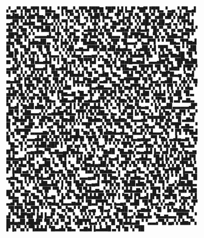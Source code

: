 ▞▃▞▚▜▅▜▜▝▜▟▃▝▐▜▄▞▄▜▜▟▜▛▇▝█▛▐▟▐▃▛▝▇▛▐▜▜▃▝▃▄▝▞▜▃▟▆▟▇▟▞▟▆▜▅▞▛▟▇▝▝▞▚▟▝▃▜▟▉▜▟▃▝▛▐▃▛▞▙▝█▞▚▟▛▟▛▞▟▟▜▝▃▟▜▝▟▟▅▝▜▟▃▞▞▞▜▝▚▜▃▞▝▟▞▝▄▝▆▟▜▞▙▝▞▟█▞▛▟▉▃▞▃▚▜▜▟▟▞▚▜▅▝▞▜▜▟▊▟▐▝▟▞▚▃▝▃▙▟▞▞▙▞▛▃▆▟▚▞▟▃▙▝█▞▚▞▚▞▄▞▅▟▞▟█▜▅▜▞▝▃▃▃▟▃▜▚▝▟▜▃▝▆▜▟▞▜▝█▃▃▝▉▟▜▛▇▟▃▜▞▃▜▟▆▃▛▜▝▟▄▜▙▝▐▟▅▟▉▃▝▛▐▟▞▞▛▝█▟▅▞▙▝▄▜▛▝█▃▃▞▚▃▛▜▝▝▝▜▙▃▜▜▅▟█▝▄▝▜▟▝▝█▝▉▝▟▝▞▟▊▃▅▃▛▜▛▟▊▟▉▟▄▟▃▝▃▟█▞▟▝█▜▃▝▇▝▝▟█▟▊▛▐▞▚▜▚▝▅▜▃▃▚▝▞▟▄▞▃▃▄▞▃▝▅▝▛▟▚▜▟▟▅▜▙▝▐▟▅▜▅▟█▝▉▝▅▝▊▞▟▝▉▟▃▟▟▝▐▝▉▃▆▝▉▜▜▟▝▝▇▞▟▝▅▟█▃▅▟▝▃▃▟▆▜▄▝█▛▇▟▇▃▟▟▚▝▜▜▃▃▟▝▉▃▟▟▐▝▞▝▅▝▃▝▜▝▜▝▅▜▙▃▆▝█▜▜▝▉▝▊▟▅▛▐▜▛▞▜▝▚▞▞▃▛▞▟▝▃▜▙▝▟▜▙▟▟▝▇▝▚▟▆▝▆▃▝▜▟▝▜▞▚▞▛▝▇▛▇▃▄▝▅▟▄▃▙▛▐▜▞▜▙▜▙▝▉▟▚▝▐▟▃▛▇▟▛▃▟▜▃▝▆▜▛▜▛▝▊▜▃▞▃▟▉▃▝▟▞▞▆▃▙▝█▝█▜▞▃▜▞▞▞▞▟▆▝▝▝▝▜▃▟▆▃▃▜▜▞▅▟▜▜▟▃▛▞▜▝▐▜▝▞▞▟▄▝▟▟▛▟▞▞▚▃▜▟▝▛▐▜▅▃▆▝▇▃▜▞▝▟▜▟▜▝▛▃▚▝▊▟▇▝▟▟▟▝▞▟▉▝▉▃▛▞▝▞▛▞▛▝▊▜▙▃▝▟▆▃▟▜▛▃▟▃▟▜▚▞▚▜▅▞▙▜▞▞▅▝▞▛▇▝▊▃▛▃▆▃▜▃▟▝▆▟▊▟▆▞▟▝▃▞▚▟▐▝▟▜▚▟▟▃▜▝▃▜▝▟▆▞▙▃▄▝▐▞▄▟▉▃▃▃▃▟▛▟▊▜▝▟▇▃▃▞▞▃▟▟▆▜▟▃▜▜▚▜▞▟▇▃▚▃▝▟▚▟▐▞▆▃▚▝▐▞▆▞▚▟▜▝▄▞▙▝▇▟▟▜▞▝▟▛▇▞▃▜▅▟▊▞▞▝▇▟▅▞▙▞▙▟▅▞▜▃▃▟▞▜▜▜▛▟▞▝▊▃▆▟█▝▚▝▚▟▛▃▜▝▃▞▜▟▞▝▞▝▝▜▛▝▃▞▞▜▝▜▄▜▙▝▃▞▆▃▞▜▄▜▞▜▛▃▆▃▝▞▄▜▛▜▛▃▃▃▅▞▆▝▟▟▟▝█▝▅▞▙▝▊▟▅▟▃▟▃▝▟▃▛▞▟▃▃▞▙▝▐▜▝▛▇▟▉▝▃▝▛▃▃▟▟▜▞▞▛▞▟▟▜▛▇▝▇▜▞▝▉▟▚▃▚▜▜▃▄▟▄▞▜▝▆▞▃▟▄▃▅▝▆▝▇▃▜▝▄▞▟▟▉▟█▛▐▝▄▞▄▞▅▝▞▜▃▞▝▝▞▝█▜▞▃▅▜▅▞▚▞▟▞▟▝▇▃▙▞▆▜▄▝▝▃▄▟▅▞▜▃▆▃▄▛▇▟▃▝▃▜▝▝▆▟▊▝▇▃▆▞▄▃▟▟▐▃▚▟▐▜▚▞▅▃▅▟▟▃▄▟▐▟▝▝▄▃▚▝█▜▝▝▐▟▐▟▛▝▅▜▚▃▟▝▜▟▝▃▟▟▃▝█▟▐▞▚▟▐▟▟▜▜▞▛▟▄▜▅▝▄▟█▝▅▝█▝▄▝▚▜▅▟▄▟▉▞▙▝▟▜▚▜▞▝▊▞▅▜▟▞▞▞▄▜▜▟▞▛▐▟▊▃▞▞▆▛▐▞▙▃▅▝▅▞▛▝▜▟▞▞▅▟▅▃▚▝▚▃▅▜▃▝▄▞▙▝▆▜▜▛▐▃▃▜▃▟▄▝▜▜▅▜▟▃▟▜▝▞▙▜▜▝▃▃▄▟▜▝▊▜▅▞▃▜▚▟▅▃▜▝▇▜▞▟▝▝▐▟▊▝█▝▆▝▜▝▞▝▞▟▇▃▙▛▐▝▇▝█▟▚▃▄▟▝▜▜▞▅▝█▟▉▟▆▞▜▞▝▜▝▃▞▟▇▟█▃▄▞▟▞▚▃▝▜▄▜▛▝▜▞▝▟▄▝▊▜▟▃▅▃▚▞▞▞▝▟▟▃▆▞▞▝█▜▝▟█▞▚▟▞▟▆▜▟▃▝▜▚▜▅▝▟▃▅▝▐▞▙▝▇▟▜▟▟▟▛▞▛▛▐▝▇▟▐▜▃▟▐▛▇▝▆▛▇▝▄▃▞▟▃▟▜▃▜▟▆▝▉▞▅▟▄▜▃▃▅▟▞▝█▃▛▜▜▃▚▃▄▞▚▟▊▝▉▜▃▞▞▃▅▞▝▟▚▝▛▝▉▜▜▞▅▜▜▝▝▝▅▝▚▞▆▞▝▟▛▃▄▝▉▃▞▝▆▟▊▃▝▃▅▟▞▝▇▝▐▞▅▟▟▃▜▟▝▜▟▛▇▛▐▟▐▃▛▝▆▞▄▝▄▝▞▞▞▃▞▃▙▝▊▝█▃▞▟▇▃▙▝▆▃▅▃▃▜▛▜▃▝█▟▄▟▊▟█▟▛▝▉▞▟▝▚▟▝▟█▜▜▃▞▞▚▝█▝▉▟▟▃▆▝▝▃▃▞▜▞▄▞▞▟▅▞▚▛▐▞▚▞▞▜▟▟▟▝▇▃▟▞▆▃▝▃▆▟▐▃▙▟▊▃▜▝▆▝▞▜▉
